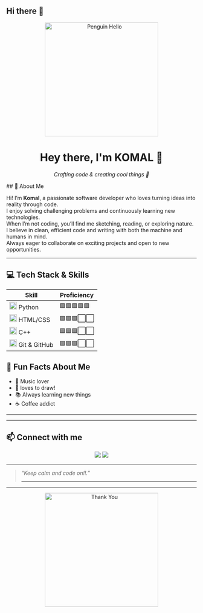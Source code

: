 ## Hi there 👋
<p align="center">
  <img src="https://media.tenor.com/wPudCfjCrD8AAAAM/penguin-hello.gif" alt="Penguin Hello" width="300" />
</p>

<h1 align="center">Hey there, I'm KOMAL 👋</h1>

<p align="center">
  <i>Crafting code & creating cool things 🚀</i>
</p>
## 👋 About Me

Hi! I’m **Komal**, a passionate software developer who loves turning ideas into reality through code.  
I enjoy solving challenging problems and continuously learning new technologies.    
When I’m not coding, you’ll find me sketching, reading, or exploring nature.  
I believe in clean, efficient code and writing with both the machine and humans in mind.  
Always eager to collaborate on exciting projects and open to new opportunities.

---
## 💻 Tech Stack & Skills

| Skill          | Proficiency              |
|----------------|--------------------------|
| <img src="https://cdn.jsdelivr.net/gh/devicons/devicon/icons/python/python-original.svg" alt="Python" width="20" /> Python         | 🟩🟩🟩🟩🟩                 |
| <img src="https://cdn.jsdelivr.net/gh/devicons/devicon/icons/html5/html5-original.svg" alt="HTML5" width="20" /> HTML/CSS          | 🟩🟩🟩⬜⬜                 |
| <img src="https://cdn.jsdelivr.net/gh/devicons/devicon/icons/cplusplus/cplusplus-original.svg" alt="C++" width="20" /> C++         | 🟩🟩🟩⬜⬜                 |
| <img src="https://cdn.jsdelivr.net/gh/devicons/devicon/icons/git/git-original.svg" alt="Git" width="20" /> Git & GitHub            | 🟩🟩🟩⬜⬜                 |


## 🌟 Fun Facts About Me

- 🎵 Music lover   
- 🎨 loves to draw! 
- 📚 Always learning new things  
- ☕ Coffee addict

---

---

## 📫 Connect with me

<p align="center">
  <a href="https://www.linkedin.com/in/komal-43101737b/"><img src="https://img.shields.io/badge/LinkedIn-0A66C2?style=for-the-badge&logo=linkedin&logoColor=white"/></a>
  <a href="https://instagram.com/_ocean.ic_">
  <img src="https://img.shields.io/badge/Instagram-E4405F?style=for-the-badge&logo=instagram&logoColor=white"/>
</a>

</p>

---

> _“Keep calm and code on!!.”_
>
> ---

---
<p align="center">
  <img src="https://media.giphy.com/media/111ebonMs90YLu/giphy.gif" alt="Thank You" width="300" />
</p>




